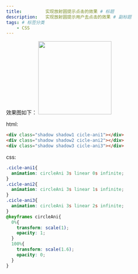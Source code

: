 ```yaml
---
title:         实现放射圆提示点击的效果 # 标题
description:   实现放射圆提示用户去点击的效果 # 副标题
tags: # 标签分类
    - CSS
---
```



效果图如下：
<img src="../images/css/circle.png" width="200px">

html:
```html
<div class="shadow shadow1 cicle-ani1"></div>
<div class="shadow shadow2 cicle-ani2"></div>
<div class="shadow shadow3 cicle-ani3"></div>
```

css:
```css
.cicle-ani1{
  animation: circleAni 3s linear 0s infinite;
}
.cicle-ani2{
  animation: circleAni 3s linear 1s infinite;
}
.cicle-ani3{
  animation: circleAni 3s linear 2s infinite;
}
@keyframes circleAni{
  0%{
    transform: scale(1);
    opacity: 1;
  }
  100%{
    transform: scale(1.6);
    opacity: 0;
  }
}
```
